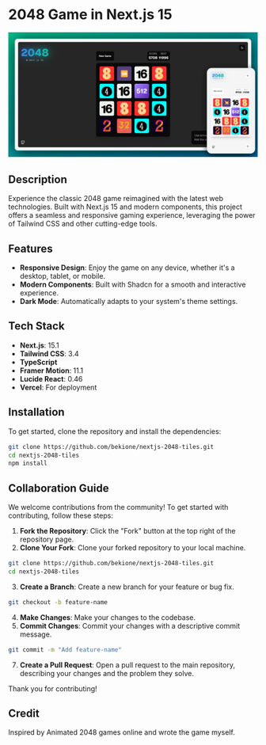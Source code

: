 # 2048 Game in Next.js 15

![2048 Game](public/og-image.png)

## Description

Experience the classic 2048 game reimagined with the latest web technologies. Built with Next.js 15 and modern components, this project offers a seamless and responsive gaming experience, leveraging the power of Tailwind CSS and other cutting-edge tools.

## Features

- **Responsive Design**: Enjoy the game on any device, whether it's a desktop, tablet, or mobile.
- **Modern Components**: Built with Shadcn for a smooth and interactive experience.
- **Dark Mode**: Automatically adapts to your system's theme settings.

## Tech Stack

- **Next.js**: 15.1
- **Tailwind CSS**: 3.4
- **TypeScript**
- **Framer Motion**: 11.1
- **Lucide React**: 0.46
- **Vercel**: For deployment

## Installation

To get started, clone the repository and install the dependencies:

```bash
git clone https://github.com/bekione/nextjs-2048-tiles.git
cd nextjs-2048-tiles
npm install
```

## Collaboration Guide

We welcome contributions from the community! To get started with contributing, follow these steps:

1. **Fork the Repository**: Click the "Fork" button at the top right of the repository page.
2. **Clone Your Fork**: Clone your forked repository to your local machine.

```bash
git clone https://github.com/bekione/nextjs-2048-tiles.git
cd nextjs-2048-tiles
```
3. **Create a Branch**: Create a new branch for your feature or bug fix.
```bash
git checkout -b feature-name
```
4. **Make Changes**: Make your changes to the codebase.
5. **Commit Changes**: Commit your changes with a descriptive commit message.

```bash
git commit -m "Add feature-name"
```
7. **Create a Pull Request**: Open a pull request to the main repository, describing your changes and the problem they solve.

Thank you for contributing!

## Credit

Inspired by Animated 2048 games online and wrote the game myself.

